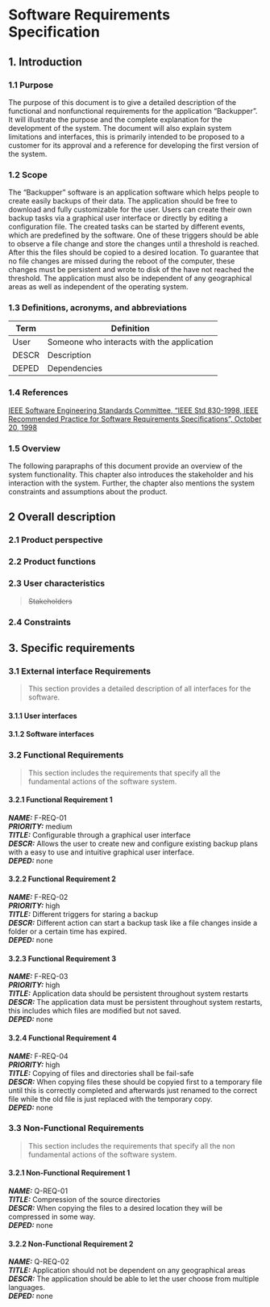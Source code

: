 # Software Requirements Specification

## 1. Introduction
### 1.1 Purpose
The purpose of this document is to give a detailed description of the functional and nonfunctional requirements for the application “Backupper”. It will illustrate the purpose and the complete explanation for the development of the system. The document will also explain system limitations and interfaces, this is primarily intended to be proposed to a customer for its approval and a reference for developing the first version of the system.

### 1.2 Scope
The “Backupper” software is an application software which helps people to create easily backups of their data. The application should be free to download and fully customizable for the user. Users can create their own backup tasks via a graphical user interface or directly by editing a configuration file. The created tasks can be started by different events, which are predefined by the software. One of these triggers should be able to observe a file change and store the changes until a threshold is reached. After this the files should be copied to a desired location. To guarantee that no file changes are missed during the reboot of the computer, these changes must be persistent and wrote to disk of the have not reached the threshold. The application must also be independent of any geographical areas as well as independent of the operating system.

### 1.3 Definitions, acronyms, and abbreviations
| Term  | Definition                                 |
|-------|--------------------------------------------|
| User  | Someone who interacts with the application |
| DESCR | Description                                |
| DEPED | Dependencies                               |

### 1.4 References
[IEEE Software Engineering Standards Committee, “IEEE Std 830-1998, IEEE Recommended
Practice for Software Requirements Specifications”, October 20, 1998][1]

### 1.5 Overview
The following parapraphs of this document provide an overview of the system functionality. This chapter also introduces the stakeholder and his interaction with the system.  Further, the chapter also mentions the system constraints and assumptions about the product.

## 2 Overall description
### 2.1 Product perspective
### 2.2 Product functions
### 2.3 User characteristics
> ~~Stakeholders~~
### 2.4 Constraints

## 3. Specific requirements
### 3.1 External interface Requirements
> This section provides a detailed description of all interfaces for the software. 

#### 3.1.1 User interfaces

#### 3.1.2 Software interfaces

### 3.2 Functional Requirements
> This section includes the requirements that specify all the fundamental actions of the software system.

#### 3.2.1 Functional Requirement 1
_**NAME:**_ F-REQ-01  
_**PRIORITY:**_ medium  
_**TITLE:**_ Configurable through a graphical user interface  
_**DESCR:**_ Allows the user to create new and configure existing backup plans with a easy to use and intuitive graphical user interface.  
_**DEPED:**_ none  

#### 3.2.2 Functional Requirement 2
_**NAME:**_ F-REQ-02  
_**PRIORITY:**_ high  
_**TITLE:**_ Different triggers for staring a backup  
_**DESCR:**_ Different action can start a backup task like a file changes inside a folder or a certain time has expired.  
_**DEPED:**_ none 

#### 3.2.3 Functional Requirement 3
_**NAME:**_ F-REQ-03  
_**PRIORITY:**_ high  
_**TITLE:**_ Application data should be persistent throughout system restarts  
_**DESCR:**_ The application data must be persistent throughout system restarts, this includes which files are modified but not saved.  
_**DEPED:**_ none 

#### 3.2.4 Functional Requirement 4
_**NAME:**_ F-REQ-04  
_**PRIORITY:**_ high  
_**TITLE:**_ Copying of files and directories shall be fail-safe  
_**DESCR:**_ When copying files these should be copyied first to a temporary file until this is correctly completed and afterwards just renamed to the correct file while the old file is just replaced with the temporary copy.  
_**DEPED:**_ none 

### 3.3 Non-Functional Requirements
> This section includes the requirements that specify all the non fundamental actions of the software system.

#### 3.2.1 Non-Functional Requirement 1
_**NAME:**_ Q-REQ-01  
_**TITLE:**_ Compression of the source directories  
_**DESCR:**_ When copying the files to a desired location they will be compressed in some way.  
_**DEPED:**_ none  

#### 3.2.2 Non-Functional Requirement 2
_**NAME:**_ Q-REQ-02  
_**TITLE:**_ Application should not be dependent on any geographical areas  
_**DESCR:**_ The application should be able to let the user choose from multiple languages.  
_**DEPED:**_ none  

[1]: https://standards.ieee.org/standard/830-1998.html
